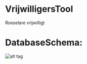 # VrijwilligersTool
Roeselare vrijwilligt

# DatabaseSchema:

![alt tag](http://i.imgur.com/5Nsz2FJ.jpg)

